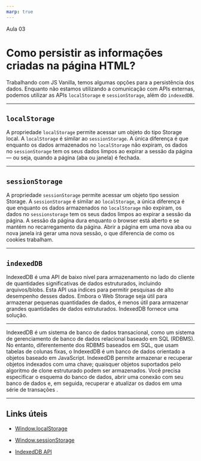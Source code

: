 ```yaml
---
marp: true
---
```


Aula 03

# Como persistir as informações criadas na página HTML?

Trabalhando com JS Vanilla, temos algumas opções para a persistência dos dados.
Enquanto não estamos utilizando a comunicação com APIs externas, podemos utilizar as APIs `localStorage` e `sessionStorage`, além do `indexedDB`.

---

## `localStorage`

A propriedade `localStorage` permite acessar um objeto do tipo Storage local. A `localStorage` é similar ao `sessionStorage`. A única diferença é que enquanto os dados armazenados no `localStorage` não expiram, os dados no `sessionStorage` tem os seus dados limpos ao expirar a sessão da página — ou seja, quando a página (aba ou janela) é fechada.

---

## `sessionStorage`

A propriedade `sessionStorage` permite acessar um objeto tipo session Storage. A `sessionStorage` é similar ao `localStorage`, a única diferença é que enquanto os dados armazenados no `localStorage` não expiram, os dados no `sessionstorage` tem os seus dados limpos ao expirar a sessão da página. A sessão da página dura enquanto o browser está aberto e se mantém no recarregamento da página. Abrir a página em uma nova aba ou nova janela irá gerar uma nova sessão, o que diferencia de como os cookies trabalham.

---

## `indexedDB`

IndexedDB é uma API de baixo nível para armazenamento no lado do cliente de quantidades significativas de dados estruturados, incluindo arquivos/blobs. Esta API usa índices para permitir pesquisas de alto desempenho desses dados. Embora o Web Storage seja útil para armazenar pequenas quantidades de dados, é menos útil para armazenar grandes quantidades de dados estruturados. IndexedDB fornece uma solução.

---

IndexedDB é um sistema de banco de dados transacional, como um sistema de gerenciamento de banco de dados relacional baseado em SQL (RDBMS). No entanto, diferentemente dos RDBMS baseados em SQL, que usam tabelas de colunas fixas, o IndexedDB é um banco de dados orientado a objetos baseado em JavaScript. IndexedDB permite armazenar e recuperar objetos indexados com uma chave; quaisquer objetos suportados pelo algoritmo de clone estruturado podem ser armazenados. Você precisa especificar o esquema do banco de dados, abrir uma conexão com seu banco de dados e, em seguida, recuperar e atualizar os dados em uma série de transações .

---

## Links úteis

- [Window.localStorage](https://developer.mozilla.org/pt-BR/docs/Web/API/Window/localStorage)

- [Window.sessionStorage](https://developer.mozilla.org/pt-BR/docs/Web/API/Window/sessionStorage)

- [IndexedDB API](https://developer.mozilla.org/en-US/docs/Web/API/IndexedDB_API)
